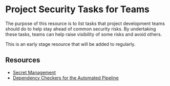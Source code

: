 # Project Security Tasks for Teams

The purpose of this resource is to list tasks that project development teams
should do to help stay ahead of common security risks. By undertaking these
tasks, teams can help raise visibility of some risks and avoid others.

This is an early stage resource that will be added to regularly.

## Resources

* [Secret Management](tooling/secretManagement/README.md)
* [Dependency Checkers for the Automated Pipeline](tooling/dependencyChecker/README.md)
